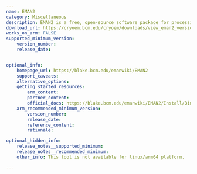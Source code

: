 ```yaml
---
name: EMAN2
category: Miscellaneous
description: EMAN2 is a free, open-source software package for processing single-particle electron microscopy images. It offers tools for 3D reconstruction, visualization, and macromolecular analysis, widely applied in structural biology.
download_url: https://cryoem.bcm.edu/cryoem/downloads/view_eman2_version/33
works_on_arm: FALSE
supported_minimum_version:
    version_number: 
    release_date: 


optional_info:
    homepage_url: https://blake.bcm.edu/emanwiki/EMAN2
    support_caveats:
    alternative_options:
    getting_started_resources:
        arm_content: 
        partner_content: 
        official_docs: https://blake.bcm.edu/emanwiki/EMAN2/Install/BinaryInstallAnaconda/2.99
    arm_recommended_minimum_version:
        version_number:
        release_date:
        reference_content:
        rationale: 

optional_hidden_info:
    release_notes__supported_minimum: 
    release_notes__recommended_minimum:
    other_info: This tool is not available for linux/arm64 platform.

---
```

